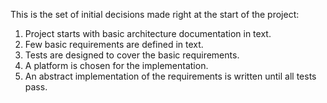 This is the set of initial decisions made right at the start of the project:
1. Project starts with basic architecture documentation in text.
2. Few basic requirements are defined in text.
3. Tests are designed to cover the basic requirements.
4. A platform is chosen for the implementation.
5. An abstract implementation of the requirements is written until all tests pass.